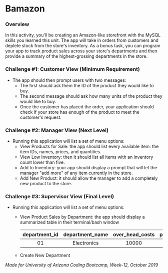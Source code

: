 # Bamazon

### Overview

In this activity, you'll be creating an Amazon-like storefront with the MySQL skills you learned this unit. The app will take in orders from customers and deplete stock from the store's inventory. As a bonus task, you can program your app to track product sales across your store's departments and then provide a summary of the highest-grossing departments in the store.


### Challenge #1: Customer View (Minimum Requirement)

* The app should then prompt users with two messages:
    * The first should ask them the ID of the product they would like to buy.
    * The second message should ask how many units of the product they would like to buy.
    * Once the customer has placed the order, your application should check if your store has enough of the product to meet the customer's request.

### Challenge #2: Manager View (Next Level)

* Running this application will list a set of menu options:
    * View Products for Sale: the app should list every available item: the item IDs, names, prices, and quantities.
    * View Low Inventory: then it should list all items with an inventory count lower than five.
    * Add to Inventory: your app should display a prompt that will let the manager "add more" of any item currently in the store.
    * Add New Product: it should allow the manager to add a completely new product to the store.

### Challenge #3: Supervisor View (Final Level)

* Running this application will list a set of menu options:
    * View Product Sales by Department: the app should display a summarized table in their terminal/bash window

        | department_id | department_name | over_head_costs | product_sales | total_profit |
        |:-------------:|:---------------:|:---------------:|:-------------:|:------------:|
        | 01            | Electronics     | 10000           | 20000         | 10000        |

    * Create New Department

_Made for University of Arizona Coding Bootcamp, Week-12, October 2019_
